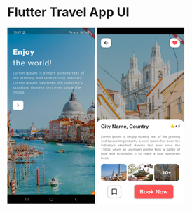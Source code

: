 # Flutter Travel App UI

<img src="https://github.com/moklesur644/Flutter-Travel-Application-UI/blob/main/Screenshort/1.png?raw=true" data-canonical-src="https://github.com/moklesur644/Flutter-Travel-Application-UI/blob/main/Screenshort/2.png?raw=true" width="200" height="400" />
<img src="https://github.com/moklesur644/Flutter-Travel-Application-UI/blob/main/Screenshort/3.png?raw=true" width="200" height="400" />